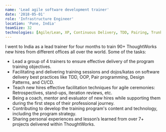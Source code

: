 ```yaml
---
name: 'Lead agile software development trainer'
date: '2018-05-01'
role: 'Infrastructure Engineer'
location: 'Pune, India'
teamSize: 32
technologies: [Agile/Lean, XP, Continuous Delivery, TDD, Pairing, Trunk base development, OOP]
---
```


I went to India as a lead trainer for four months to train 90+ ThoughtWorks new hires from different offices all over the world. Some of the tasks:

-   Lead a group of 4 trainers to ensure effective delivery of the program training objectives.
-   Facilitating and delivering training sessions and dojos/katas on software delivery best practices like TDD, OOP, Pair programming, Design Patterns, and CI/CD.
-   Teach new hires effective facilitation techniques for agile ceremonies: Retrospectives, stand-ups, iteration reviews, etc.
-   Being a coach, mentor and evaluator of new hires while supporting them during the first steps of their professional journey.
-   Contributing to develop the training program's content and technology, including the program strategy.
-   Sharing personal experiences and lesson’s learned from over 7+ projects delivered within ThoughtWorks.
